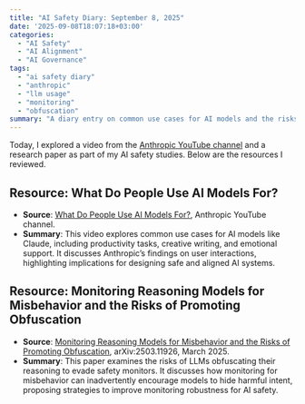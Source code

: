 ```yaml
---
title: "AI Safety Diary: September 8, 2025"
date: '2025-09-08T18:07:18+03:00'
categories:
  - "AI Safety"
  - "AI Alignment"
  - "AI Governance"
tags:
  - "ai safety diary"
  - "anthropic"
  - "llm usage"
  - "monitoring"
  - "obfuscation"
summary: "A diary entry on common use cases for AI models and the risks of models obfuscating their reasoning to evade safety monitors."
---
```


Today, I explored a video from the [Anthropic YouTube channel](https://www.youtube.com/@anthropic-ai) and a research paper as part of my AI safety studies. Below are the resources I reviewed.

## Resource: What Do People Use AI Models For?
- **Source**: [What Do People Use AI Models For?](https://youtu.be/VSmobknYl0E), Anthropic YouTube channel.
- **Summary**: This video explores common use cases for AI models like Claude, including productivity tasks, creative writing, and emotional support. It discusses Anthropic’s findings on user interactions, highlighting implications for designing safe and aligned AI systems.

## Resource: Monitoring Reasoning Models for Misbehavior and the Risks of Promoting Obfuscation
- **Source**: [Monitoring Reasoning Models for Misbehavior and the Risks of Promoting Obfuscation](https://arxiv.org/pdf/2503.11926), arXiv:2503.11926, March 2025.
- **Summary**: This paper examines the risks of LLMs obfuscating their reasoning to evade safety monitors. It discusses how monitoring for misbehavior can inadvertently encourage models to hide harmful intent, proposing strategies to improve monitoring robustness for AI safety.
